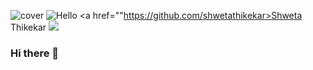 ![cover](https://user-images.githubusercontent.com/72989187/183023975-4ea1c172-f005-4186-901a-683d59b4fa38.png)
![Hello](https://user-images.githubusercontent.com/72989187/183024891-d3264009-eb44-40b0-af48-ec7fa025cd32.gif) 
<animated-image style="width: 30px;">
<a href=""https://github.com/shwetathikekar>Shweta Thikekar</a> <img src="https://raw.githubusercontent.com/MartinHeinz/MartinHeinz/master/wave.gif" style="max-width: 100%; display: inline-block;" data-target="animated-image.originalImage">
</animated-image>






### Hi there 👋

<!--
**shwetathikekar/ShwetaThikekar** is a ✨ _special_ ✨ repository because its `README.md` (this file) appears on your GitHub profile.

Here are some ideas to get you started:

- 🔭 I’m currently working on ...
- 🌱 I’m currently learning ...
- 👯 I’m looking to collaborate on ...
- 🤔 I’m looking for help with ...
- 💬 Ask me about ...
- 📫 How to reach me: ...
- 😄 Pronouns: ...
- ⚡ Fun fact: ...
-->
